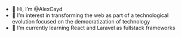 - 👋 Hi, I’m @AlexCayd
- 👀 I’m interest in transforming the web as part of a technological evolution focused on the democratization of technology
- 🌱 I’m currently learning React and Laravel as fullstack frameworks

<!---
AlexCayd/AlexCayd is a ✨ special ✨ repository because its `README.md` (this file) appears on your GitHub profile.
You can click the Preview link to take a look at your changes.
--->
